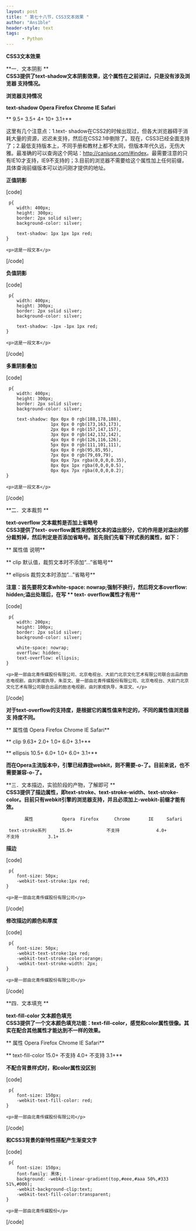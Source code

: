```yaml
---
layout: post
title: " 第七十八节，CSS3文本效果 "
author: "Ans1ble"
header-style: text
tags:
      - Python
---
```


**CSS3文本效果**





**一．文本阴影 **  
**CSS3提供了text-shadow文本阴影效果，这个属性在之前讲过，只是没有涉及浏览器 支持情况。**

**浏览器支持情况**

**text-shadow        Opera     Firefox     Chrome        IE      Safari**

**                           9.5+       3.5+        4+               10+
3.1+**

这里有几个注意点：1.text-
shadow在CSS2的时候出现过，但各大浏览器碍于消耗大量的资源，迟迟未支持，然后在CSS2.1中剔除了。现在，CSS3已经全面支持了；2.最低支持版本上，不同手册和教材上都不太同，但版本年代久远，无伤大雅。最准确的可以查询这个网站：<http://caniuse.com/#index>。最需要注意的只有IE10才支持，IE9不支持的；3.目前的浏览器不需要给这个属性加上任何前缀，具体查询前缀版本可以访问刚才提供的地址。



**正值阴影**

[code]

     p{
        width: 400px;
        height: 300px;
        border: 2px solid silver;
        background-color: silver;
    
        text-shadow: 1px 1px 1px red;
    }
    
    <p>这是一段文本</p>
[/code]



**负值阴影**

[code]

     p{
        width: 400px;
        height: 300px;
        border: 2px solid silver;
        background-color: silver;
    
        text-shadow: -1px -1px 1px red;
    }
    
    <p>这是一段文本</p>
[/code]



**多重阴影叠加**

[code]

     p{
        width: 400px;
        height: 300px;
        border: 2px solid silver;
        background-color: silver;
    
        text-shadow: 0px 0px 0 rgb(188,178,188),
                     1px 0px 0 rgb(173,163,173),
                     2px 0px 0 rgb(157,147,157),
                     3px 0px 0 rgb(142,132,142),
                     4px 0px 0 rgb(126,116,126),
                     5px 0px 0 rgb(111,101,111), 
                     6px 0px 0 rgb(95,85,95),
                     7px 0px 0 rgb(79,69,79),
                     8px 0px 7px rgba(0,0,0,0.35),
                     8px 0px 1px rgba(0,0,0,0.5),
                     0px 0px 7px rgba(0,0,0,0.2);
    }
    
    <p>这是一段文本</p>
[/code]



**二．文本裁剪 **

****text-overflow **文本裁剪是否加上省略号******  
 **CSS3提供了text-
overflow属性来控制文本的溢出部分，它的作用是对溢出的部分裁剪掉，然后判定是否添加省略号。首先我们先看下样式表的属性，如下：**

**         属性值                                  说明**

**            clip          默认值，裁剪文本时不添加“...”省略号**

**          ellipsis       裁剪文本时添加“...”省略号**

**注意：首先要将文本white-space: nowrap;强制不换行，然后将文本overflow: hidden;溢出处理后，在写 ** **text-
overflow属性才有用******

[code]

     p{
        width: 200px;
        height: 100px;
        border: 2px solid silver;
        background-color: silver;
    
        white-space: nowrap;
        overflow: hidden;
        text-overflow: ellipsis;
    }
    
    <p>是一部由北青传媒股份有限公司、北京电视台、大前门北京文化艺术有限公司联合出品的励志电视剧，由刘家成执导，朱亚文、是一部由北青传媒股份有限公司、北京电视台、大前门北京文化艺术有限公司联合出品的励志电视剧，由刘家成执导，朱亚文、</p>
[/code]

**对于text-overflow的支持度，是根据它的属性值来判定的，不同的属性值浏览器支 持度不同。**

**        属性值         Opera  Firefox       Chrome       IE       Safari**

**           clip            9.63+      2.0+        1.0+          6.0+
3.1+**

**         ellipsis         10.5+       6.0+         1.0+          6.0+
3.1+**

**而在Opera主流版本中，引擎已经靠拢webkit，则不需要-o-了。目前来说，也不需要兼容-o-了。**



**三．文本描边，实验阶段的产物，了解即可  **  
 **CSS3提供了描边属性，即text-stroke、text-stroke-width、text-stroke-
color。目前只有webkit引擎的浏览器支持，并且必须加上-webkit-前缀才能有效。**

           属性           Opera  Firefox      Chrome       IE     Safari

     text-stroke系列     15.0+             不支持              4.0+                不支持           3.1+



**描边**

[code]

     p{
        font-size: 50px;
        -webkit-text-stroke:1px red;
    }
    
    <p>是一部由北青传媒股份有限公司</p>
[/code]

**修改描边的颜色和厚度**

[code]

     p{
        font-size: 50px;
        -webkit-text-stroke:1px red;
        -webkit-text-stroke-color:orange;
        -webkit-text-stroke-width: 2px;
    }
    
    <p>是一部由北青传媒股份有限公司</p>
[/code]



**四．文本填充 **

**text-fill-color **文本颜色填充****  
 **CSS3提供了一个文本颜色填充功能：text-fill-color，感觉和color属性很像。其实在配合其他属性才能达到不一样的效果。**

**              属性           Opera  Firefox      Chrome       IE      Safari**

**       text-fill-color  15.0+       不支持         4.0+        不支持
3.1+**



**不配合背景样式时，和color属性没区别**

[code]

     p{
        font-size: 150px;
        -webkit-text-fill-color: red;
    }
    
    <p>是一部由北青传媒股份有限公司</p>
[/code]



**和CSS3背景的新特性搭配产生渐变文字**

[code]

     p{
        font-size: 150px;
        font-family: 黑体;
        background: -webkit-linear-gradient(top,#eee,#aaa 50%,#333 51%,#000);
        -webkit-background-clip:text;
        -webkit-text-fill-color:transparent;
    }
    
    <p>是一部由北青传媒股份</p>
[/code]



